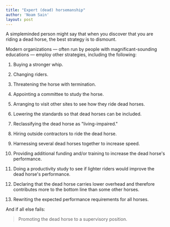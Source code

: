 ```yaml
---
title: "Expert (dead) horsemanship"
author: 'Noam Sain'
layout: post
---
```


A simpleminded person might say that when you discover that you are riding a dead horse, the best strategy is to dismount.

Modern organizations — often run by people with magnificant-sounding educations — employ other strategies, including the following:

1. Buying a stronger whip.

2. Changing riders.

3. Threatening the horse with termination.

4. Appointing a committee to study the horse.

5. Arranging to visit other sites to see how they ride dead horses.

6. Lowering the standards so that dead horses can be included.

7. Reclassifying the dead horse as "living-impaired."

8. Hiring outside contractors to ride the dead horse.

9. Harnessing several dead horses together to increase speed.

10. Providing additional funding and/or training to increase the dead horse's performance.

11. Doing a productivity study to see if lighter riders would improve the dead horse's performance.

12. Declaring that the dead horse carries lower overhead and therefore contributes more to the bottom line than some other horses.

13. Rewriting the expected performance requirements for all horses.

And if all else fails:

> Promoting the dead horse to a supervisory position.
